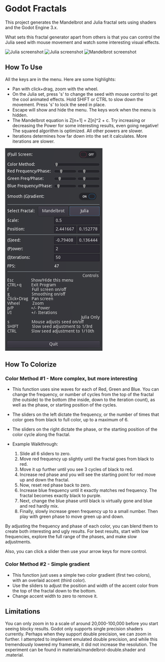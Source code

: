 # Godot Fractals

This project generates the Mandelbrot and Julia fractal sets using shaders and the Godot Engine 3.x.

What sets this fractal generator apart from others is that you can control the Julia seed with mouse movement and watch some interesting visual effects.

![Julia screenshot](screenshots/julia1.gif)
![Julia screenshot](screenshots/julia2.gif)
![Mandelbrot screenshot](screenshots/mandelbrot1.gif)

## How To Use
All the keys are in the menu. Here are some highlights:
* Pan with click+drag, zoom with the wheel.
* On the Julia set, press 's' to change the seed with mouse control to get the cool animated effects. Hold SHIFT or CTRL to slow down the movement. Press 's' to lock the seed in place.
* Escape will show and hide the menu. The keys work when the menu is hidden.
* The Mandelbrot equation is Z[n+1] = Z[n]^2 + c. Try increasing or decreasing the Power for some interesting results, even going negative! The squared algorithm is optimized. All other powers are slower.
* Iterations determines how far down into the set it calculates. More iterations are slower.

![Menu](screenshots/menu.png)


## How To Colorize
### Color Method #1 - More complex, but more interesting
* This function uses sine waves for each of Red, Green and Blue. You can change the frequency, or number of cycles from the top of the fractal (the outside) to the bottom (the inside, down to the iteration count), as well as the phase, or starting position of the cycles.
* The sliders on the left dictate the frequency, or the number of times that color goes from black to full color, up to a maximum of 6. 
* The sliders on the right dictate the phase, or the starting position of the color cycle along the fractal.

* Example Walkthrough:
  1. Slide all 6 sliders to zero. 
  1. Move red frequency up slightly until the fractal goes from black to red. 
  1. Move it up further until you see 3 cycles of black to red.
  1. Increase red phase and you will see the starting point for red move up and down the fractal.
  1. Now, reset red phase back to zero.
  1. Increase blue frequency until it exactly matches red frequency. The fractal becomes exactly black to purple.
  1. Next, change the blue phase until black is virtually gone and blue and red hardly mix.
  1. Finally, slowly increase green frequency up to a small number. Then play with green phase to move green up and down.
  
By adjusting the frequency and phase of each color, you can blend them to create both interesting and ugly results. For best results, start with low frequencies, explore the full range of the phases, and make slow adjustments.

Also, you can click a slider then use your arrow keys for more control.


### Color Method #2 - Simple gradient
* This function just uses a simple two color gradient (first two colors), with an overlaid accent (third color).
* Use the sliders to adjust the position and width of the accent color from the top of the fractal down to the bottom.
* Change accent width to zero to remove it.


## Limitations
You can only zoom in to a scale of around 20,000-100,000 before you start seeing blocky results. Godot only supports single precision shaders currently. Perhaps when they support double precision, we can zoom in further. I attempted to implement emulated double precision, and while this tremendously lowered my framerate, it did not increase the resolution. The experiment can be found in materials/mandelbrot-double.shader and .material. 
